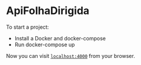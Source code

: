 # ApiFolhaDirigida

To start a project:

  * Install a Docker and docker-compose
  * Run docker-compose up

Now you can visit [`localhost:4000`](http://localhost:4000) from your browser.
